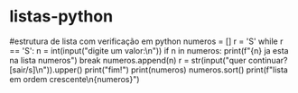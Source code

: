 # listas-python
#estrutura de lista com verificação em python
numeros = []
r = 'S'
while r == 'S':
    n = int(input("digite um valor:\n"))
    if n in numeros:
        print(f"{n} ja esta na lista numeros")
        break
    numeros.append(n)
    r = str(input("quer continuar? [sair/s]\n")).upper()
print("fim!")
print(numeros)
numeros.sort()
print(f"lista em ordem crescente\n{numeros}")
